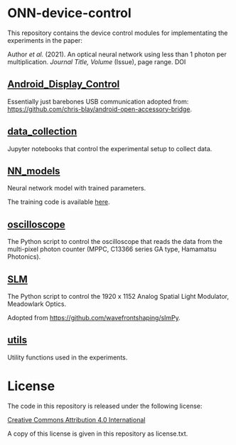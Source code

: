 # ONN-device-control

This repository contains the device control modules for implementating the experiments in the paper:

Author *et al.* (2021). An optical neural network using less than 1 photon per multiplication. *Journal Title, Volume* (Issue), page range. DOI

## [Android_Display_Control](https://github.com/mcmahon-lab/ONN-device-control/blob/master/Android_Display_Control)

Essentially just barebones USB communication adopted from: <https://github.com/chris-blay/android-open-accessory-bridge>.

## [data_collection](https://github.com/mcmahon-lab/ONN-device-control/blob/master/data_collection)

Jupyter notebooks that control the experimental setup to collect data.

## [NN_models](https://github.com/mcmahon-lab/ONN-device-control/blob/master/NN_models)

Neural network model with trained parameters.

The training code is available [here](https://github.com/mcmahon-lab/).

## [oscilloscope](https://github.com/mcmahon-lab/ONN-device-control/blob/master/oscilloscope)

The Python script to control the oscilloscope that reads the data from the multi-pixel photon counter (MPPC, C13366 series GA type, Hamamatsu Photonics).

## [SLM](https://github.com/mcmahon-lab/ONN-device-control/blob/master/SLM)

The Python script to control the 1920 x 1152 Analog Spatial Light Modulator, Meadowlark Optics.

Adopted from <https://github.com/wavefrontshaping/slmPy>.

## [utils](https://github.com/mcmahon-lab/ONN-device-control/blob/master/utils)

Utility functions used in the experiments.

# License

The code in this repository is released under the following license:

[Creative Commons Attribution 4.0 International](https://creativecommons.org/licenses/by/4.0/)

A copy of this license is given in this repository as license.txt.